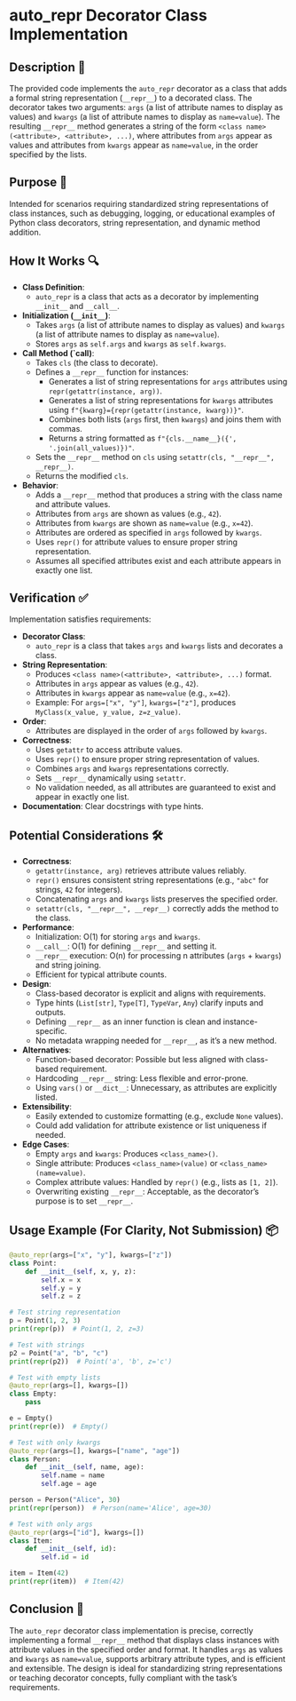 # auto_repr Decorator Class Implementation

## Description 📝

The provided code implements the `auto_repr` decorator as a class that adds a formal string representation (`__repr__`) to a decorated class.
The decorator takes two arguments: `args` (a list of attribute names to display as values) and `kwargs` (a list of attribute names to display as `name=value`).
The resulting `__repr__` method generates a string of the form `<class name>(<attribute>, <attribute>, ...)`, where attributes from `args` appear as values and attributes from `kwargs` appear as `name=value`, in the order specified by the lists.

## Purpose 🎯

Intended for scenarios requiring standardized string representations of class instances, such as debugging, logging, or educational examples of Python class decorators, string representation, and dynamic method addition.

## How It Works 🔍

-   **Class Definition**:
    -   `auto_repr` is a class that acts as a decorator by implementing `__init__` and `__call__`.
-   **Initialization (`__init__`)**:
    -   Takes `args` (a list of attribute names to display as values) and `kwargs` (a list of attribute names to display as `name=value`).
    -   Stores `args` as `self.args` and `kwargs` as `self.kwargs`.
-   **Call Method (`**call**)**:
    -   Takes `cls` (the class to decorate).
    -   Defines a `__repr__` function for instances:
        -   Generates a list of string representations for `args` attributes using `repr(getattr(instance, arg))`.
        -   Generates a list of string representations for `kwargs` attributes using `f"{kwarg}={repr(getattr(instance, kwarg))}"`.
        -   Combines both lists (`args` first, then `kwargs`) and joins them with commas.
        -   Returns a string formatted as `f"{cls.__name__}({', '.join(all_values)})"`.
    -   Sets the `__repr__` method on `cls` using `setattr(cls, "__repr__", __repr__)`.
    -   Returns the modified `cls`.
-   **Behavior**:
    -   Adds a `__repr__` method that produces a string with the class name and attribute values.
    -   Attributes from `args` are shown as values (e.g., `42`).
    -   Attributes from `kwargs` are shown as `name=value` (e.g., `x=42`).
    -   Attributes are ordered as specified in `args` followed by `kwargs`.
    -   Uses `repr()` for attribute values to ensure proper string representation.
    -   Assumes all specified attributes exist and each attribute appears in exactly one list.

## Verification ✅

Implementation satisfies requirements:

-   **Decorator Class**:
    -   `auto_repr` is a class that takes `args` and `kwargs` lists and decorates a class.
-   **String Representation**:
    -   Produces `<class name>(<attribute>, <attribute>, ...)` format.
    -   Attributes in `args` appear as values (e.g., `42`).
    -   Attributes in `kwargs` appear as `name=value` (e.g., `x=42`).
    -   Example: For `args=["x", "y"]`, `kwargs=["z"]`, produces `MyClass(x_value, y_value, z=z_value)`.
-   **Order**:
    -   Attributes are displayed in the order of `args` followed by `kwargs`.
-   **Correctness**:
    -   Uses `getattr` to access attribute values.
    -   Uses `repr()` to ensure proper string representation of values.
    -   Combines `args` and `kwargs` representations correctly.
    -   Sets `__repr__` dynamically using `setattr`.
    -   No validation needed, as all attributes are guaranteed to exist and appear in exactly one list.
-   **Documentation**: Clear docstrings with type hints.

## Potential Considerations 🛠️

-   **Correctness**:
    -   `getattr(instance, arg)` retrieves attribute values reliably.
    -   `repr()` ensures consistent string representations (e.g., `"abc"` for strings, `42` for integers).
    -   Concatenating `args` and `kwargs` lists preserves the specified order.
    -   `setattr(cls, "__repr__", __repr__)` correctly adds the method to the class.
-   **Performance**:
    -   Initialization: O(1) for storing `args` and `kwargs`.
    -   `__call__`: O(1) for defining `__repr__` and setting it.
    -   `__repr__` execution: O(n) for processing n attributes (`args` + `kwargs`) and string joining.
    -   Efficient for typical attribute counts.
-   **Design**:
    -   Class-based decorator is explicit and aligns with requirements.
    -   Type hints (`List[str]`, `Type[T]`, `TypeVar`, `Any`) clarify inputs and outputs.
    -   Defining `__repr__` as an inner function is clean and instance-specific.
    -   No metadata wrapping needed for `__repr__`, as it’s a new method.
-   **Alternatives**:
    -   Function-based decorator: Possible but less aligned with class-based requirement.
    -   Hardcoding `__repr__` string: Less flexible and error-prone.
    -   Using `vars()` or `__dict__`: Unnecessary, as attributes are explicitly listed.
-   **Extensibility**:
    -   Easily extended to customize formatting (e.g., exclude `None` values).
    -   Could add validation for attribute existence or list uniqueness if needed.
-   **Edge Cases**:
    -   Empty `args` and `kwargs`: Produces `<class_name>()`.
    -   Single attribute: Produces `<class_name>(value)` or `<class_name>(name=value)`.
    -   Complex attribute values: Handled by `repr()` (e.g., lists as `[1, 2]`).
    -   Overwriting existing `__repr__`: Acceptable, as the decorator’s purpose is to set `__repr__`.

## Usage Example (For Clarity, Not Submission) 📦

```python
@auto_repr(args=["x", "y"], kwargs=["z"])
class Point:
    def __init__(self, x, y, z):
        self.x = x
        self.y = y
        self.z = z

# Test string representation
p = Point(1, 2, 3)
print(repr(p))  # Point(1, 2, z=3)

# Test with strings
p2 = Point("a", "b", "c")
print(repr(p2))  # Point('a', 'b', z='c')

# Test with empty lists
@auto_repr(args=[], kwargs=[])
class Empty:
    pass

e = Empty()
print(repr(e))  # Empty()

# Test with only kwargs
@auto_repr(args=[], kwargs=["name", "age"])
class Person:
    def __init__(self, name, age):
        self.name = name
        self.age = age

person = Person("Alice", 30)
print(repr(person))  # Person(name='Alice', age=30)

# Test with only args
@auto_repr(args=["id"], kwargs=[])
class Item:
    def __init__(self, id):
        self.id = id

item = Item(42)
print(repr(item))  # Item(42)
```

## Conclusion 🚀

The `auto_repr` decorator class implementation is precise, correctly implementing a formal `__repr__` method that displays class instances with attribute values in the specified order and format.
It handles `args` as values and `kwargs` as `name=value`, supports arbitrary attribute types, and is efficient and extensible.
The design is ideal for standardizing string representations or teaching decorator concepts, fully compliant with the task’s requirements.
